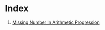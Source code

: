 # Index
1. [Missing Number In Arithmetic Progression](./Missing%20Number%20In%20Arithmetic%20Progression.md)
